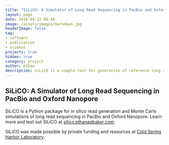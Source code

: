```yaml
---
title: "SiLiCO: A Simulator of Long Read Sequencing in PacBio and Oxford Nanopore"
layout: page  
date: 2016-09-22 09:48
image: /assets/images/markdown.jpg
headerImage: false
tag:
- software
- publication
- science
projects: true
hidden: true
category: project
author: ethan
description: SiLiCO is a simple tool for generation of reference long read sequencing data.
---
```

## SiLiCO: A Simulator of Long Read Sequencing in PacBio and Oxford Nanopore

SiLiCO is a Python package for in silico read generation and Monte Carlo simulations of long read sequencing in PacBio and Oxford Nanopore. Learn more and test out SiLiCO at [silico.ethanagbaker.com](http://silico.ethanagbaker.com).

SiLiCO was made possible by private funding and resources at [Cold Spring Harbor Laboratory](cshl.edu).
